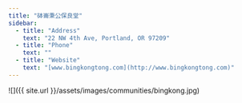```yaml
---
title: "砵崙秉公保良堂"
sidebar:
  - title: "Address"
    text: "22 NW 4th Ave, Portland, OR 97209"
  - title: "Phone"
    text: ""
  - title: "Website"
    text: "[www.bingkongtong.com](http://www.bingkongtong.com)"
---
```


![]({{ site.url }}/assets/images/communities/bingkong.jpg)
